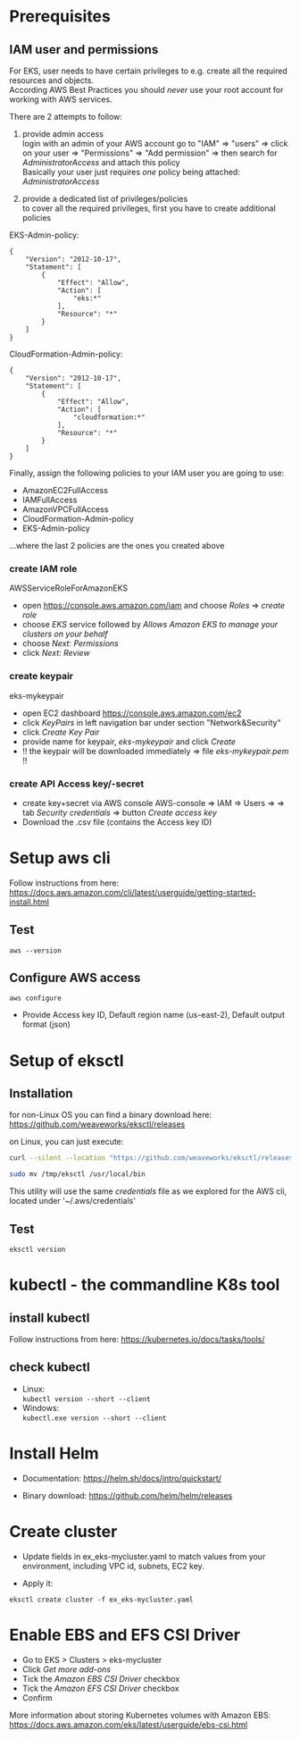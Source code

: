 # Prerequisites


## IAM user and permissions
For EKS, user needs to have certain privileges to e.g. create all the required resources and objects.  
According AWS Best Practices you should *never* use your root account for working with AWS services. 

There are 2 attempts to follow:

1. provide admin access  
login with an admin of your AWS account
go to "IAM" => "users" => click on your user => "Permissions" => "Add permission" => then search for _AdministratorAccess_ and attach this policy  
Basically your user just requires *one* policy being attached:  _AdministratorAccess_

2. provide a dedicated list of privileges/policies  
to cover all the required privileges, first you have to create additional policies  

EKS-Admin-policy:
```
{
    "Version": "2012-10-17",
    "Statement": [
        {
            "Effect": "Allow",
            "Action": [
                "eks:*"
            ],
            "Resource": "*"
        }
    ]
}
```

CloudFormation-Admin-policy:
```
{
    "Version": "2012-10-17",
    "Statement": [
        {
            "Effect": "Allow",
            "Action": [
                "cloudformation:*"
            ],
            "Resource": "*"
        }
    ]
}
```
Finally, assign the following policies to your IAM user you are going to use:
  - AmazonEC2FullAccess
  - IAMFullAccess
  - AmazonVPCFullAccess
  - CloudFormation-Admin-policy
  - EKS-Admin-policy  

...where the last 2 policies are the ones you created above

### create IAM role
AWSServiceRoleForAmazonEKS 

* open https://console.aws.amazon.com/iam and choose _Roles_ => _create role_  
* choose _EKS_ service followed by _Allows Amazon EKS to manage your clusters on your behalf_  
* choose _Next: Permissions_
* click _Next: Review_

### create keypair
eks-mykeypair

* open EC2 dashboard https://console.aws.amazon.com/ec2
* click _KeyPairs_ in left navigation bar under section "Network&Security"
* click _Create Key Pair_
* provide name for keypair, _eks-mykeypair_ and click *_Create_*
* !! the keypair will be downloaded immediately => file *eks-mykeypair.pem* !!

### create API Access key/-secret
* create key+secret via AWS console
  AWS-console => IAM => Users => <your user> => tab *Security credentials* => button *Create access key*
* Download the .csv file (contains the Access key ID)

# Setup aws cli

Follow instructions from here: https://docs.aws.amazon.com/cli/latest/userguide/getting-started-install.html

## Test
```
aws --version
```
## Configure AWS access
```
aws configure
```
* Provide Access key ID, Default region name (us-east-2), Default output format (json)


# Setup of eksctl 

## Installation
for non-Linux OS you can find a binary download here:
https://github.com/weaveworks/eksctl/releases

on Linux, you can just execute:

```bash
curl --silent --location "https://github.com/weaveworks/eksctl/releases/download/latest_release/eksctl_$(uname -s)_amd64.tar.gz" | tar xz -C /tmp  

sudo mv /tmp/eksctl /usr/local/bin
```

This utility will use the same _credentials_ file as we explored for the AWS cli, located under '~/.aws/credentials'

## Test
```eksctl version```


# kubectl - the commandline K8s tool


## install kubectl

Follow instructions from here: https://kubernetes.io/docs/tasks/tools/

## check kubectl

* Linux:  
```kubectl version --short --client```
* Windows:  
```kubectl.exe version --short --client```


# Install Helm

* Documentation:
https://helm.sh/docs/intro/quickstart/

* Binary download:
https://github.com/helm/helm/releases



# Create cluster

* Update fields in ex_eks-mycluster.yaml to match values from your environment, including VPC id, subnets, EC2 key.

* Apply it: 

```eksctl create cluster -f ex_eks-mycluster.yaml```


# Enable EBS and EFS CSI Driver

* Go to EKS > Clusters > eks-mycluster
* Click _Get more add-ons_
* Tick the _Amazon EBS CSI Driver_ checkbox 
* Tick the _Amazon EFS CSI Driver_ checkbox 
* Confirm

More information about storing Kubernetes volumes with Amazon EBS:
https://docs.aws.amazon.com/eks/latest/userguide/ebs-csi.html
